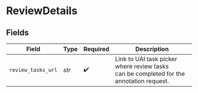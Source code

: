# ReviewDetails


## Fields

| Field                                                                                   | Type                                                                                    | Required                                                                                | Description                                                                             |
| --------------------------------------------------------------------------------------- | --------------------------------------------------------------------------------------- | --------------------------------------------------------------------------------------- | --------------------------------------------------------------------------------------- |
| `review_tasks_url`                                                                      | *str*                                                                                   | :heavy_check_mark:                                                                      | Link to UAI task picker where review tasks<br/>can be completed for the annotation request. |